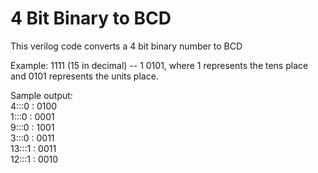 # 4 Bit Binary to BCD

This verilog code converts a 4 bit binary number to BCD  

Example: 1111 (15 in decimal) -- 1 0101, where 1 represents the tens place and 0101 represents the units place.  

Sample output:  
4:::0 : 0100  
1:::0 : 0001  
9:::0 : 1001  
3:::0 : 0011  
13:::1 : 0011  
12:::1 : 0010
